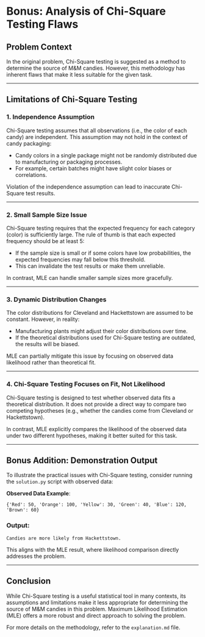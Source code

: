 # Bonus: Analysis of Chi-Square Testing Flaws

## Problem Context
In the original problem, Chi-Square testing is suggested as a method to determine the source of M&M candies. However, this methodology has inherent flaws that make it less suitable for the given task.

---

## Limitations of Chi-Square Testing

### 1. **Independence Assumption**
Chi-Square testing assumes that all observations (i.e., the color of each candy) are independent. This assumption may not hold in the context of candy packaging:
- Candy colors in a single package might not be randomly distributed due to manufacturing or packaging processes.
- For example, certain batches might have slight color biases or correlations.

Violation of the independence assumption can lead to inaccurate Chi-Square test results.

---

### 2. **Small Sample Size Issue**
Chi-Square testing requires that the expected frequency for each category (color) is sufficiently large. The rule of thumb is that each expected frequency should be at least 5:
- If the sample size is small or if some colors have low probabilities, the expected frequencies may fall below this threshold.
- This can invalidate the test results or make them unreliable.

In contrast, MLE can handle smaller sample sizes more gracefully.

---

### 3. **Dynamic Distribution Changes**
The color distributions for Cleveland and Hackettstown are assumed to be constant. However, in reality:
- Manufacturing plants might adjust their color distributions over time.
- If the theoretical distributions used for Chi-Square testing are outdated, the results will be biased.

MLE can partially mitigate this issue by focusing on observed data likelihood rather than theoretical fit.

---

### 4. **Chi-Square Testing Focuses on Fit, Not Likelihood**
Chi-Square testing is designed to test whether observed data fits a theoretical distribution. It does not provide a direct way to compare two competing hypotheses (e.g., whether the candies come from Cleveland or Hackettstown).

In contrast, MLE explicitly compares the likelihood of the observed data under two different hypotheses, making it better suited for this task.

---

## Bonus Addition: Demonstration Output
To illustrate the practical issues with Chi-Square testing, consider running the `solution.py` script with observed data:

**Observed Data Example**:
```
{'Red': 50, 'Orange': 100, 'Yellow': 30, 'Green': 40, 'Blue': 120, 'Brown': 60}
```

### Output:
```
Candies are more likely from Hackettstown.
```
This aligns with the MLE result, where likelihood comparison directly addresses the problem.

---

## Conclusion
While Chi-Square testing is a useful statistical tool in many contexts, its assumptions and limitations make it less appropriate for determining the source of M&M candies in this problem. Maximum Likelihood Estimation (MLE) offers a more robust and direct approach to solving the problem.

For more details on the methodology, refer to the `explanation.md` file.

